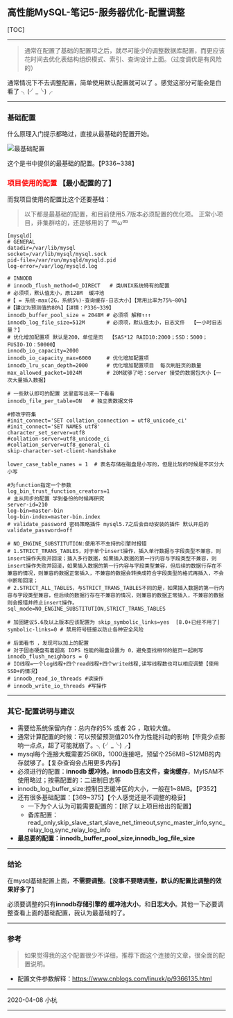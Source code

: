## 高性能MySQL-笔记5-服务器优化-配置调整

[TOC]

---

> 通常在配置了基础的配置项之后，就尽可能少的调整数据库配置，而更应该花时间去优化表结构组织模式、索引、查询设计上面。（过度调优是有风险的）

通常情况下不去调整配置，简单使用默认配置就可以了 。感觉这部分可能会是白看了 ╮(╯_╰)╭ 

---

### 基础配置

什么原理入门提示都略过，直接从最基础的配置开始。

![最基础配置](D:\study_note\DB\MySQL学习笔记-高性能MySQL\最基础配置.png)

这个是书中提供的最基础的配置。【P336~338】

### <font color=red> 项目使用的配置</font> 【最小配置的了】

而我项目使用的配置比这个还要基础：

> 以下都是最基础的配置，和目前使用5.7版本必须配置的优化项。
> 正常小项目，非集群啥的，还是够用的了  罒ω罒 

```shell
[mysqld]
# GENERAL
datadir=/var/lib/mysql
socket=/var/lib/mysql/mysql.sock
pid-file=/var/run/mysqld/mysqld.pid
log-error=/var/log/mysqld.log

# INNODB 
# innodb_flush_method=O_DIRECT   # 类UNIX系统特有的配置
# 必须项，默认值太小，原128M  缓冲池 
#【 = 系统-max(2G，系统5%)-查询缓存-日志大小】【常用比率为75%~80%】
#【建议为预测值的80%】【详情：P336~339】
innodb_buffer_pool_size = 2048M # 必须项 解释↑↑↑
innodb_log_file_size=512M       # 必须项，默认值太小，日志文件  【一小时日志量？】
# 优化增加配置项 默认是200，单位是页  【SAS*12 RAID10:2000；SSD：5000；FUSIO-IO：50000】
innodb_io_capacity=2000         
innodb_io_capacity_max=6000     # 优化增加配置项
innodb_lru_scan_depth=2000      # 优化增加配置项目  每次刷脏页的数量
max_allowed_packet=1024M        # 20M就够了吧：server 接受的数据包大小【一次大量插入数据】

# 一些默认即可的配置 这里蛮写出来一下看看
innodb_file_per_table=ON   # 独立表数据文件

#修改字符集
#init_connect='SET collation_connection = utf8_unicode_ci'
#init_connect='SET NAMES utf8'
character_set_server=utf8
#collation-server=utf8_unicode_ci
#collation_server=utf8_general_ci
skip-character-set-client-handshake

lower_case_table_names = 1  # 表名存储在磁盘是小写的，但是比较的时候是不区分大小写

#为function指定一个参数
log_bin_trust_function_creators=1
# 主从同步的配置 学到备份的时候再研究  
server-id=210
log-bin=master-bin
log-bin-index=master-bin.index
# validate_password 密码策略插件 mysql5.7之后会自动安装的插件 默认开启的
validate_password=off

# NO_ENGINE_SUBSTITUTION:使用不不支持的引擎时报错
# 1.STRICT_TRANS_TABLES，对于单个insert操作，插入单行数据与字段类型不兼容，则insert操作失败并回滚；插入多行数据，如果插入数据的第一行内容与字段类型不兼容，则insert操作失败并回滚，如果插入数据的第一行内容与字段类型兼容，但后续的数据行存在不兼容的情况，则兼容的数据正常插入，不兼容的数据会转换成符合字段类型的格式再插入，不会中断和回滚；
# 2.STRICT_ALL_TABLES，与STRICT_TRANS_TABLES不同的是，如果插入数据的第一行内容与字段类型兼容，但后续的数据行存在不兼容的情况，则兼容的数据正常插入，不兼容的数据则会报错并终止insert操作。
sql_mode=NO_ENGINE_SUBSTITUTION,STRICT_TRANS_TABLES

# 加固建议5.6及以上版本应该配置为 skip_symbolic_links=yes  [8.0+已经不用了]
symbolic-links=0 # 禁用符号链接以防止各种安全风险

# 后面看书 ，发现可以加上的配置
# 对于固态硬盘有着超高 IOPS 性能的磁盘设置为 0，避免查找相邻的脏页一起刷写
innodb_flush_neighbors = 0 
# IO线程=一个log线程+四个read线程+四个write线程,读写线程数也可以相应调整【使用SSD+的情况】
# innodb_read_io_threads #读操作
# innodb_write_io_threads #写操作
```

---

### 其它-配置说明与建议

* 需要给系统保留内存：总内存的5% 或者 2G ，取较大值。
* 通常计算配置的时候：可以预留预测值20%作为性能抖动的影响【毕竟少点影响一点点，超了可能就崩了。╮(╯_╰)╭】
* mysql每个连接大概需要256KB，1000连接吧，预留个256MB~512MB的内存就够了。【复杂查询会占用更多内存】
* 必须进行的配置：**innodb 缓冲池，innodb日志文件，查询缓存**，MyISAM不使用略过；按需配置的：二进制日志等
* innodb_log_buffer_size:控制日志缓冲区的大小，一般在1~8MB。【P352】
* 还有很多基础配置：【369~375】【个人感觉还是不调整的稳妥】
  * 一下为个人认为可能需要配置的：【除了以上项目给出的配置】
  * 备库配置：read_only,skip_slave_start,slave_net_timeout,sync_master_info,sync_relay_log,sync_relay_log_info 
* **最总要的配置：innodb_buffer_pool_size,innodb_log_file_size**

---

### 结论

在mysql基础配置上面，**不需要调整**。【**没事不要瞎调整，默认的配置比调整的效果好多了**】

必须要调整的只有**innodb存储引擎的 缓冲池大小**，和**日志大小**。其他一下必要调整查看上面的基础配置，我认为最基础的了。

---

### 参考

> 如果觉得我的这个配置很少不详细，推荐下面这个连接的文章，很全面的配置说明。

* 配置文件参数解释：<https://www.cnblogs.com/linuxk/p/9366135.html>

---

2020-04-08 小杭

---